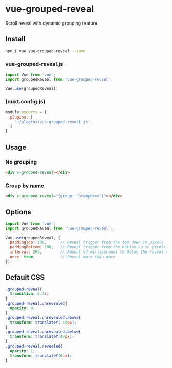 # vue-grouped-reveal
Scroll reveal with dynamic grouping feature


## Install

```bash
npm i vue vue-grouped-reveal --save
```

### vue-grouped-reveal.js
```js
import Vue from 'vue';
import groupedReveal from 'vue-grouped-reveal';

Vue.use(groupedReveal);
```

### (nuxt.config.js)
```js
module.exports = {
  plugins: [
    '~/plugins/vue-grouped-reveal.js',
  ]
}
```

## Usage

### No grouping
```html
<div v-grouped-reveal></div>
```

### Group by name
```html
<div v-grouped-reveal="{group: 'GroupName'}"></div>
```

## Options
```js
import Vue from 'vue';
import groupedReveal from 'vue-grouped-reveal';

Vue.use(groupedReveal, {
  paddingTop: 100,      // Reveal trigger from the top down in pixels
  paddingBottom: 100,   // Reveal trigger from the bottom up in pixels
  interval: 200,        // Amount of milliseconds to delay the reveal of next element in group
  once: true,           // Reveal more than once
});
```

## Default CSS
```css
.grouped-reveal{
  transition: 0.4s;
}
.grouped-reveal.unrevealed{
  opacity: 0;
}
.grouped-reveal.unrevealed.above{
  transform: translateY(-40px);
}
.grouped-reveal.unrevealed.below{
  transform: translateY(40px);
}
.grouped-reveal.revealed{
  opacity: 1;
  transform: translateY(0px);
}
```